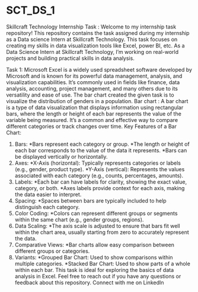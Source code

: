 # SCT_DS_1

Skillcraft Technology Internship Task :
Welcome to my internship task repository! This repository contains the task assigned during my internship as a Data science Intern at Skillcraft Technology. This task focuses on creating my skills in data visualization tools like Excel, power BI, etc. As a Data Science Intern at Skillcraft Technology, I’m working on real-world projects and building practical skills in data analysis.

Task 1:
Microsoft Excel is a widely used spreadsheet software developed by Microsoft and is known for its powerful data management, analysis, and visualization capabilities. It’s commonly used in fields like finance, data analysis, accounting, project management, and many others due to its versatility and ease of use.
The bar chart created the given task is to visualize the distribution of genders in a population.
Bar chart :
A bar chart is a type of data visualization that displays information using rectangular bars, where the length or height of each bar represents the value of the variable being measured. It’s a common and effective way to compare different categories or track changes over time.
Key Features of a Bar Chart:
1. Bars:
*Bars represent each category or group.
*The length or height of each bar corresponds to the value of the data it represents.
*Bars can be displayed vertically or horizontally.
2. Axes:
*X-Axis (horizontal): Typically represents categories or labels (e.g., gender, product type).
*Y-Axis (vertical): Represents the values associated with each category (e.g., counts, percentages, amounts).
3. Labels:
*Each bar can have labels for clarity, showing the exact value, category, or both.
*Axes labels provide context for each axis, making the data easier to interpret.
4. Spacing:
*Spaces between bars are typically included to help distinguish each category.
5. Color Coding:
*Colors can represent different groups or segments within the same chart (e.g., gender groups, regions).
6. Data Scaling:
*The axis scale is adjusted to ensure that bars fit well within the chart area, usually starting from zero to accurately represent the data.
7. Comparative Views:
*Bar charts allow easy comparison between different groups or categories.
8. Variants:
*Grouped Bar Chart: Used to show comparisons within multiple categories.
*Stacked Bar Chart: Used to show parts of a whole within each bar.
This task is ideal for exploring the basics of data analysis in Excel. Feel free to reach out if you have any questions or feedback about this repository. Connect with me on LinkedIn




